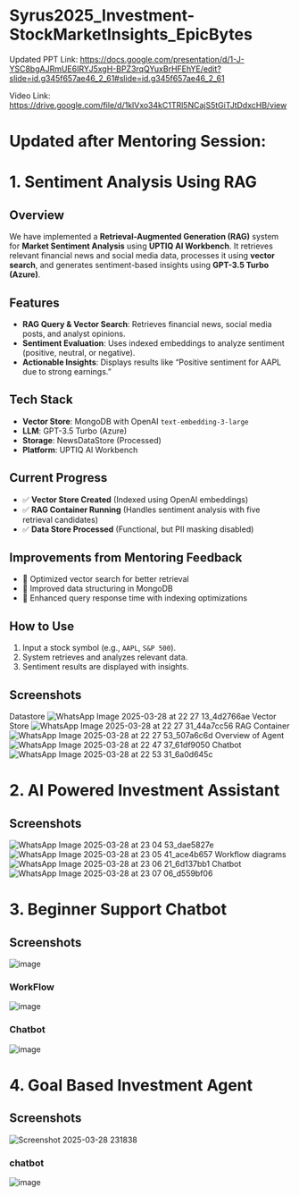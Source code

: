 ﻿# Syrus2025_Investment-StockMarketInsights_EpicBytes

Updated PPT Link: https://docs.google.com/presentation/d/1-J-YSC8bgAJRmUE6IRYJ5xgH-BPZ3rqQYuxBrHFEhYE/edit?slide=id.g345f657ae46_2_61#slide=id.g345f657ae46_2_61


Video Link: https://drive.google.com/file/d/1klVxo34kC1TRl5NCajS5tGiTJtDdxcHB/view

# Updated after Mentoring Session:

# 1. Sentiment Analysis Using RAG

## Overview
We have implemented a **Retrieval-Augmented Generation (RAG)** system for **Market Sentiment Analysis** using **UPTIQ AI Workbench**. It retrieves relevant financial news and social media data, processes it using **vector search**, and generates sentiment-based insights using **GPT-3.5 Turbo (Azure)**.

## Features
- **RAG Query & Vector Search**: Retrieves financial news, social media posts, and analyst opinions.
- **Sentiment Evaluation**: Uses indexed embeddings to analyze sentiment (positive, neutral, or negative).
- **Actionable Insights**: Displays results like “Positive sentiment for AAPL due to strong earnings.”

## Tech Stack
- **Vector Store**: MongoDB with OpenAI `text-embedding-3-large`
- **LLM**: GPT-3.5 Turbo (Azure)
- **Storage**: NewsDataStore (Processed)
- **Platform**: UPTIQ AI Workbench

## Current Progress
- ✅ **Vector Store Created** (Indexed using OpenAI embeddings)
- ✅ **RAG Container Running** (Handles sentiment analysis with five retrieval candidates)
- ✅ **Data Store Processed** (Functional, but PII masking disabled)

## Improvements from Mentoring Feedback
- 🔹 Optimized vector search for better retrieval
- 🔹 Improved data structuring in MongoDB
- 🔹 Enhanced query response time with indexing optimizations

## How to Use
1. Input a stock symbol (e.g., `AAPL`, `S&P 500`).
2. System retrieves and analyzes relevant data.
3. Sentiment results are displayed with insights.

## Screenshots
Datastore
![WhatsApp Image 2025-03-28 at 22 27 13_4d2766ae](https://github.com/user-attachments/assets/35b28094-db93-4270-84f3-4558859202b0)
Vector Store
![WhatsApp Image 2025-03-28 at 22 27 31_44a7cc56](https://github.com/user-attachments/assets/7db72aad-4c8a-4d3e-8b14-3b787007f2b5)
RAG Container
![WhatsApp Image 2025-03-28 at 22 27 53_507a6c6d](https://github.com/user-attachments/assets/1e06c3f5-c0da-405a-aecb-27e1abff57cd)
Overview of Agent
![WhatsApp Image 2025-03-28 at 22 47 37_61df9050](https://github.com/user-attachments/assets/ed72319d-0148-4ace-b9c1-b1ac93898a03)
Chatbot
![WhatsApp Image 2025-03-28 at 22 53 31_6a0d645c](https://github.com/user-attachments/assets/81bd790b-2418-488d-b070-7ac11cbdbca5)

# 2. AI Powered Investment Assistant

## Screenshots
![WhatsApp Image 2025-03-28 at 23 04 53_dae5827e](https://github.com/user-attachments/assets/e9518439-9b78-4198-8bcb-557d038ffdc5)
![WhatsApp Image 2025-03-28 at 23 05 41_ace4b657](https://github.com/user-attachments/assets/6fdf98fb-7794-4f3c-87cd-158fbe4a2486)
Workflow diagrams
![WhatsApp Image 2025-03-28 at 23 06 21_6d137bb1](https://github.com/user-attachments/assets/d1b49d7f-a2fe-45bf-ae3d-f282edf09067)
Chatbot
![WhatsApp Image 2025-03-28 at 23 07 06_d559bf06](https://github.com/user-attachments/assets/151ca860-8b28-4afb-889c-788252bbd388)


# 3. Beginner Support Chatbot

## Screenshots
![image](https://github.com/user-attachments/assets/200ce9e4-e200-4d23-95dc-5d398d5f531e)
### WorkFlow
![image](https://github.com/user-attachments/assets/cc85cf51-2ab3-4b42-9fe2-16605e4a21ff)
### Chatbot
![image](https://github.com/user-attachments/assets/b2f8f295-f363-4a35-90d0-5188f6413b1d)

# 4. Goal Based Investment Agent

## Screenshots
![Screenshot 2025-03-28 231838](https://github.com/user-attachments/assets/9d9ca7e1-b073-4321-a792-38471c2f689b)

### chatbot
![image](https://github.com/user-attachments/assets/3b2a0cc1-4651-44cc-88ec-520e2211335a)
